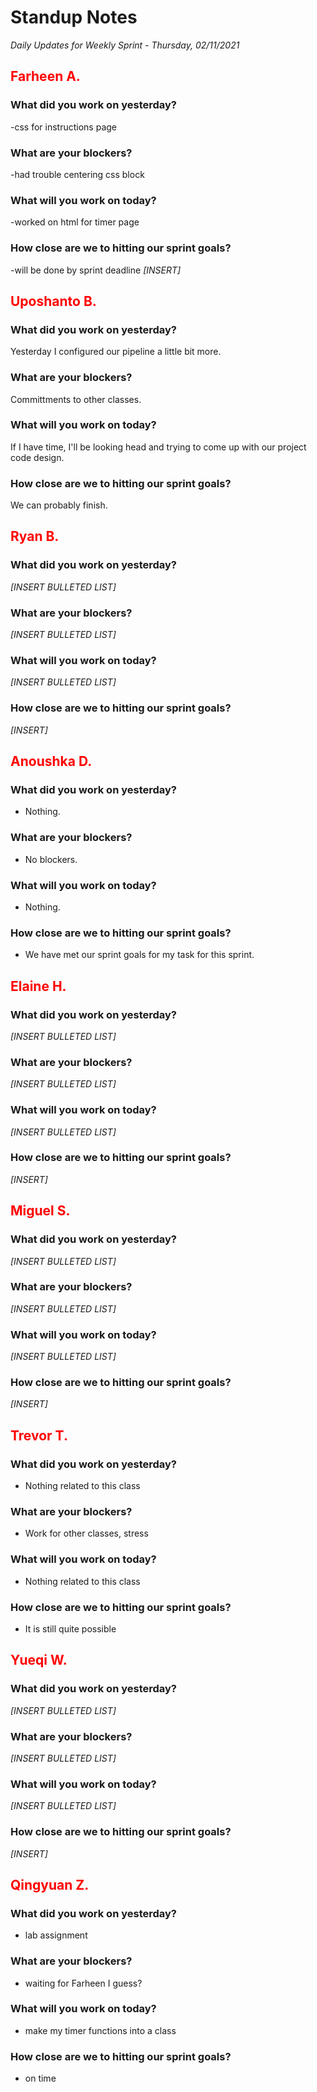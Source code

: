 # Standup Notes

_Daily Updates for Weekly Sprint - Thursday, 02/11/2021_

## <span style="color: red;">Farheen A.</span>

### What did you work on yesterday?

-css for instructions page
### What are your blockers?

-had trouble centering css block
### What will you work on today?

-worked on html for timer page
### How close are we to hitting our sprint goals?
-will be done by sprint deadline
_[INSERT]_

## <span style="color: red;">Uposhanto B.</span>

### What did you work on yesterday?

Yesterday I configured our pipeline a little bit more.

### What are your blockers?

Committments to other classes.

### What will you work on today?

If I have time, I'll be looking head and trying to come up with our project code design.

### How close are we to hitting our sprint goals?

We can probably finish.

## <span style="color: red;">Ryan B.</span>

### What did you work on yesterday?

_[INSERT BULLETED LIST]_

### What are your blockers?

_[INSERT BULLETED LIST]_

### What will you work on today?

_[INSERT BULLETED LIST]_

### How close are we to hitting our sprint goals?

_[INSERT]_

## <span style="color: red;">Anoushka D.</span>

### What did you work on yesterday?
- Nothing.

### What are your blockers?
- No blockers.

### What will you work on today?
- Nothing.

### How close are we to hitting our sprint goals?
- We have met our sprint goals for my task for this sprint.

## <span style="color: red;">Elaine H.</span>

### What did you work on yesterday?

_[INSERT BULLETED LIST]_

### What are your blockers?

_[INSERT BULLETED LIST]_

### What will you work on today?

_[INSERT BULLETED LIST]_

### How close are we to hitting our sprint goals?

_[INSERT]_

## <span style="color: red;">Miguel S.</span>

### What did you work on yesterday?

_[INSERT BULLETED LIST]_

### What are your blockers?

_[INSERT BULLETED LIST]_

### What will you work on today?

_[INSERT BULLETED LIST]_

### How close are we to hitting our sprint goals?

_[INSERT]_

## <span style="color: red;">Trevor T.</span>

### What did you work on yesterday?

- Nothing related to this class

### What are your blockers?

- Work for other classes, stress

### What will you work on today?

- Nothing related to this class

### How close are we to hitting our sprint goals?

- It is still quite possible

## <span style="color: red;">Yueqi W.</span>

### What did you work on yesterday?

_[INSERT BULLETED LIST]_

### What are your blockers?

_[INSERT BULLETED LIST]_

### What will you work on today?

_[INSERT BULLETED LIST]_

### How close are we to hitting our sprint goals?

_[INSERT]_

## <span style="color: red;">Qingyuan Z.</span>

### What did you work on yesterday?

- lab assignment

### What are your blockers?

- waiting for Farheen I guess?

### What will you work on today?

- make my timer functions into a class

### How close are we to hitting our sprint goals?

- on time
